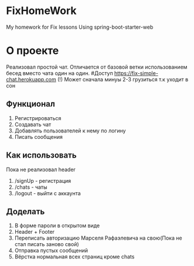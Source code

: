 # FixHomeWork
My homework for Fix lessons
Using spring-boot-starter-web
# О проекте
Реализовал простой чат. Отличается от базовой ветки использованием бесед вместо чата один на один. 
#Доступ
https://fix-simple-chat.herokuapp.com
(!) Может сначала минуы 2-3 грузиться т.к уходит в сон
## Функционал
1) Регистрироваться
2) Создавать чат
3) Добавлять пользователей к нему по логину
4) Писать сообщения
## Как использовать
Пока не реализовал header
1) /signUp - регистрация
2) /chats - чаты
3) /logout - выйти с аккаунта
## Доделать
1) В форме пароли в открытом виде
2) Header + Footer
3) Переписать авторизацию Марселя Рафаэлевича на свою(Пока не стал писать заново свой)
4) Отправка пустых сообщений
5) Вёрстка нормальная всех страниц кроме chats

